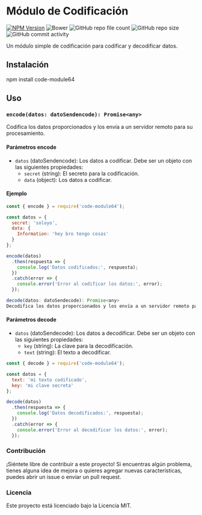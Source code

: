 # Módulo de Codificación

[![NPM Version](https://img.shields.io/npm/v/code-module64.svg)](https://www.npmjs.com/package/code-module64)
![Bower](https://img.shields.io/bower/l/A?style=plastic)
![GitHub repo file count](https://img.shields.io/github/directory-file-count/davidjose47sudo/code-module64?style=plastic)
![GitHub repo size](https://img.shields.io/github/repo-size/davidjose47sudo/code-module64)
![GitHub commit activity](https://img.shields.io/github/commit-activity/m/davidjose47sudo/code-module64)

Un módulo simple de codificación para codificar y decodificar datos.

## Instalación

npm install code-module64

## Uso

### `encode(datos: datoSendencode): Promise<any>`

Codifica los datos proporcionados y los envía a un servidor remoto para su procesamiento.

#### Parámetros encode

- `datos` (datoSendencode): Los datos a codificar. Debe ser un objeto con las siguientes propiedades:
  - `secret` (string): El secreto para la codificación.
  - `data` (object): Los datos a codificar.

#### Ejemplo

```javascript
const { encode } = require('code-module64');

const datos = {
  secret: 'soloyo',
  data: {
    Information: 'hey bro tengo cosas'
  }
};

encode(datos)
  .then(respuesta => {
    console.log('Datos codificados:', respuesta);
  })
  .catch(error => {
    console.error('Error al codificar los datos:', error);
  });

decode(datos: datoSendecode): Promise<any>
Decodifica los datos proporcionados y los envía a un servidor remoto para su procesamiento.
```

#### Parámetros decode

- `datos` (datoSendecode): Los datos a decodificar. Debe ser un objeto con las siguientes propiedades:
  - `key` (string): La clave para la decodificación.
  - `text` (string): El texto a decodificar.

```javascript
const { decode } = require('code-module64');

const datos = {
  text: 'mi texto codificado',
  key: 'mi clave secreta'
};

decode(datos)
  .then(respuesta => {
    console.log('Datos decodificados:', respuesta);
  })
  .catch(error => {
    console.error('Error al decodificar los datos:', error);
  });
```
  
### Contribución

¡Siéntete libre de contribuir a este proyecto! Si encuentras algún problema, tienes alguna idea de mejora o quieres agregar nuevas características, puedes abrir un issue o enviar un pull request.

### Licencia

Este proyecto está licenciado bajo la Licencia MIT.
